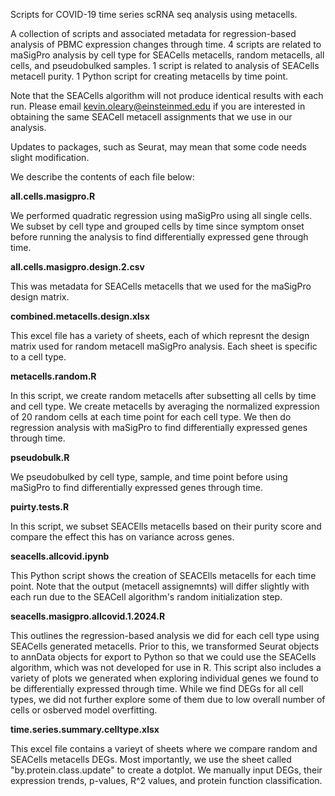 Scripts for COVID-19 time series scRNA seq analysis using metacells.

A collection of scripts and associated metadata for regression-based analysis of PBMC expression changes through time. 
4 scripts are related to maSigPro analysis by cell type for SEACells metacells, random metacells, all cells, and pseudobulked samples.
1 script is related to analysis of SEACells metacell purity.
1 Python script for creating metacells by time point.

Note that the SEACells algorithm will not produce identical results with each run. Please email kevin.oleary@einsteinmed.edu if you are interested in obtaining the same SEACell metacell assignments that we use in our analysis.

Updates to packages, such as Seurat, may mean that some code needs slight modification.

We describe the contents of each file below:

**all.cells.masigpro.R**

We performed quadratic regression using maSigPro using all single cells. We subset by cell type and grouped cells by time since symptom onset before running the analysis to find differentially expressed gene through time.

**all.cells.masigpro.design.2.csv**

This was metadata for SEACells metacells that we used for the maSigPro design matrix.

**combined.metacells.design.xlsx**

This excel file has a variety of sheets, each of which represnt the design matrix used for random metacell maSigPro analysis. Each sheet is specific to a cell type.

**metacells.random.R**

In this script, we create random metacells after subsetting all cells by time and cell type. We create metacells by averaging the normalized expression of 20 random cells at each time point for each cell type. We then do regression analysis with maSigPro to find differentially expressed genes through time.

**pseudobulk.R**

We pseudobulked by cell type, sample, and time point before using maSigPro to find differentially expressed genes through time.

**puirty.tests.R**

In this script, we subset SEACElls metacells based on their purity score and compare the effect this has on variance across genes.

**seacells.allcovid.ipynb**

This Python script shows the creation of SEACElls metacells for each time point. Note that the output (metacell assignemnts) will differ slightly with each run due to the SEACell algorithm's random initialization step.

**seacells.masigpro.allcovid.1.2024.R**

This outlines the regression-based analysis we did for each cell type using SEACells generated metacells. Prior to this, we transformed Seurat objects to annData objects for export to Python so that we could use the SEACells algorithm, which was not developed for use in R. This script also includes a variety of plots we generated when exploring individual genes we found to be differentially expressed through time. While we find DEGs for all cell types, we did not further explore some of them due to low overall number of cells or osberved model overfitting.

**time.series.summary.celltype.xlsx**

This excel file contains a varieyt of sheets where we compare random and SEACells metacells DEGs. Most importantly, we use the sheet called "by.protein.class.update" to create a dotplot. We manually input DEGs, their expression trends, p-values, R^2 values, and protein function classification.

